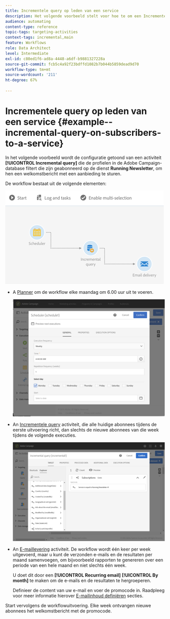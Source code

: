 ```yaml
---
title: Incrementele query op leden van een service
description: Het volgende voorbeeld stelt voor hoe te om een Incrementele vraagactiviteit te vormen om abonnees aan de dienst te filtreren.
audience: automating
content-type: reference
topic-tags: targeting-activities
context-tags: incremental,main
feature: Workflows
role: Data Architect
level: Intermediate
exl-id: c80ed1f6-ad8a-4448-a6df-b9881327228a
source-git-commit: fcb5c4a92f23bdffd1082b7b044b5859dead9d70
workflow-type: tm+mt
source-wordcount: '211'
ht-degree: 67%

---
```


# Incrementele query op leden van een service {#example--incremental-query-on-subscribers-to-a-service}

In het volgende voorbeeld wordt de configuratie getoond van een activiteit **[!UICONTROL Incremental query]** die de profielen in de Adobe Campaign-database filtert die zijn geabonneerd op de dienst **Running Newsletter**, om hen een welkomstbericht met een aanbieding te sturen.

De workflow bestaat uit de volgende elementen:

![](assets/incremental_query_example1.png)

* A [Planner](../../automating/using/scheduler.md) om de workflow elke maandag om 6.00 uur uit te voeren.

  ![](assets/incremental_query_example2.png)

* An [Incrementele query](../../automating/using/incremental-query.md) activiteit, die alle huidige abonnees tijdens de eerste uitvoering richt, dan slechts de nieuwe abonnees van die week tijdens de volgende executies.

  ![](assets/incremental_query_example3.png)

* An [E-maillevering](../../automating/using/email-delivery.md) activiteit. De workflow wordt één keer per week uitgevoerd, maar u kunt de verzonden e-mails en de resultaten per maand samenvoegen, om bijvoorbeeld rapporten te genereren over een periode van een hele maand en niet slechts één week.

  U doet dit door een **[!UICONTROL Recurring email]** **[!UICONTROL By month]** te maken om de e-mails en de resultaten te hergroeperen.

  Definieer de content van uw e-mail en voer de promocode in. Raadpleeg voor meer informatie hierover [E-mailinhoud definiëren](../../designing/using/personalization.md) secties.

Start vervolgens de workflowuitvoering. Elke week ontvangen nieuwe abonnees het welkomstbericht met de promocode.

